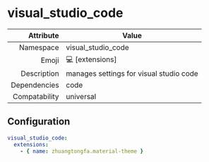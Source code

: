 # visual_studio_code

| Attribute     | Value |
|--------------:|----|
| Namespace     | visual_studio_code |
| Emoji         | 💻 [extensions]  |
| Description   | manages settings for visual studio code |
| Dependencies  | code  |
| Compatability | universal  |

## Configuration

```yml
visual_studio_code:
  extensions:
    - { name: zhuangtongfa.material-theme }
```
